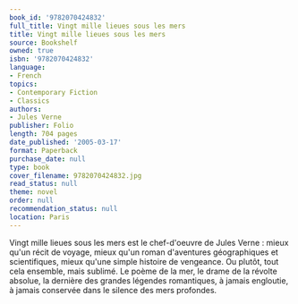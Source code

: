 ```yaml
---
book_id: '9782070424832'
full_title: Vingt mille lieues sous les mers
title: Vingt mille lieues sous les mers
source: Bookshelf
owned: true
isbn: '9782070424832'
language:
- French
topics:
- Contemporary Fiction
- Classics
authors:
- Jules Verne
publisher: Folio
length: 704 pages
date_published: '2005-03-17'
format: Paperback
purchase_date: null
type: book
cover_filename: 9782070424832.jpg
read_status: null
theme: novel
order: null
recommendation_status: null
location: Paris
---
```

Vingt mille lieues sous les mers est le chef-d'oeuvre de Jules Verne : mieux qu'un récit de voyage, mieux qu'un roman d'aventures géographiques et scientifiques, mieux qu'une simple histoire de vengeance. Ou plutôt, tout cela ensemble, mais sublimé. Le poème de la mer, le drame de la révolte absolue, la dernière des grandes légendes romantiques, à jamais engloutie, à jamais conservée dans le silence des mers profondes.

